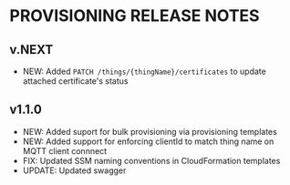 # PROVISIONING RELEASE NOTES

## v.NEXT

- NEW:  Added `PATCH /things/{thingName}/certificates` to update attached certificate's status

## v1.1.0

- NEW:  Added suport for bulk provisioning via provisioning templates
- NEW:  Added support for enforcing clientId to match thing name on MQTT client connnect
- FIX:  Updated SSM naming conventions in CloudFormation templates
- UPDATE:  Updated swagger
